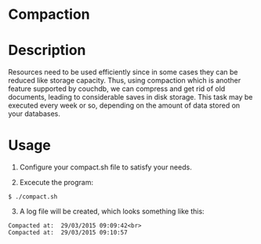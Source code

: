 Compaction
===================

# Description

Resources need to be used efficiently since in some cases they can be reduced like storage capacity. Thus, using compaction which is another feature supported by couchdb, we can compress and get rid of old documents, leading to considerable saves in disk storage. This task may be executed every week or so, depending on the amount of data stored on your databases. 

# Usage

1. Configure your compact.sh file to satisfy your needs.

2. Excecute the program:

```
$ ./compact.sh
```

3. A log file will be created, which looks something like this:

```
Compacted at:  29/03/2015 09:09:42<br>
Compacted at:  29/03/2015 09:10:57
```
